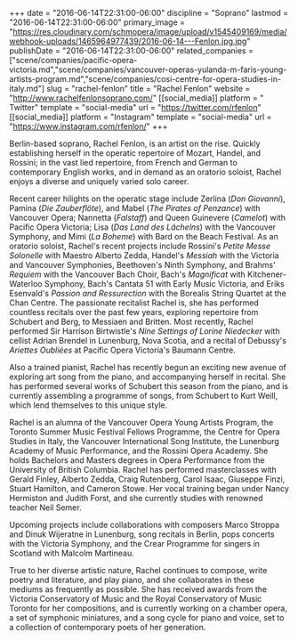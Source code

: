 +++
date = "2016-06-14T22:31:00-06:00"
discipline = "Soprano"
lastmod = "2016-06-14T22:31:00-06:00"
primary_image = "https://res.cloudinary.com/schmopera/image/upload/v1545409169/media/webhook-uploads/1465964977439/2016-06-14---Fenlon.jpg.jpg"
publishDate = "2016-06-14T22:31:00-06:00"
related_companies = ["scene/companies/pacific-opera-victoria.md","scene/companies/vancouver-operas-yulanda-m-faris-young-artists-program.md","scene/companies/cosi-centre-for-opera-studies-in-italy.md"]
slug = "rachel-fenlon"
title = "Rachel Fenlon"
website = "http://www.rachelfenlonsoprano.com/"
[[social_media]]
platform = " Twitter"
template = "social-media"
url = "https://twitter.com/rfenlon"
[[social_media]]
platform = "Instagram"
template = "social-media"
url = "https://www.instagram.com/rfenlon/"
+++

Berlin-based soprano, Rachel Fenlon, is an artist on the rise. Quickly establishing herself in the operatic repertoire of Mozart, Handel, and Rossini; in the vast lied repertoire, from French and German to contemporary English works, and in demand as an oratorio soloist, Rachel enjoys a diverse and uniquely varied solo career. 
 
Recent career hilights on the operatic stage include Zerlina (*Don Giovanni*), Pamina (*Die Zauberflöte*), and Mabel (*The Pirates of Penzance*) with Vancouver Opera; Nannetta (*Falstaff*) and Queen Guinevere (*Camelot*) with Pacific Opera Victoria; Lisa (*Das Land des Lächelns*) with the Vancouver Symphony, and Mimi (*La Boheme*) with Bard on the Beach Festival. As an oratorio soloist, Rachel's recent projects include Rossini's *Petite Messe Solonelle* with Maestro Alberto Zedda, Handel's *Messiah* with the Victoria and Vancouver Symphonies, Beethoven's Ninth Symphony, and Brahms' *Requiem* with the Vancouver Bach Choir, Bach's *Magnificat* with Kitchener-Waterloo Symphony, Bach's Cantata 51 with Early Music Victoria, and Eriks Esenvald's *Passion and Ressurection* with the Borealis String Quartet at the Chan Centre. The passionate recitalist Rachel is, she has performed countless recitals over the past few years, exploring repertoire from Schubert and Berg, to Messiaen and Britten. Most recently, Rachel performed Sir Harrison Birtwistle's *Nine Settings of Lorine Niedecker* with cellist Adrian Brendel in Lunenburg, Nova Scotia, and a recital of Debussy's *Ariettes Oubliées* at Pacific Opera Victoria's Baumann Centre.
 
Also a trained pianist, Rachel has recently begun an exciting new avenue of exploring art song from the piano, and accompanying herself in recital. She has performed several works of Schubert this season from the piano, and is currently assembling a programme of songs, from Schubert to Kurt Weill, which lend themselves to this unique style.
 
Rachel is an alumna of the Vancouver Opera Young Artists Program, the Toronto Summer Music Festival Fellows Programme, the Centre for Opera Studies in Italy, the Vancouver International Song Institute, the Lunenburg Academy of Music Performance, and the Rossini Opera Academy. She holds Bachelors and Masters degrees in Opera Performance from the University of British Columbia. Rachel has performed masterclasses with Gerald Finley, Alberto Zedda, Craig Rutenberg, Carol Isaac, Giuseppe Finzi, Stuart Hamilton, and Cameron Stowe. Her vocal training began under Nancy Hermiston and Judith Forst, and she currently studies with renowned teacher Neil Semer.
 
Upcoming projects include collaborations with composers Marco Stroppa and Dinuk Wijeratne in Lunenburg, song recitals in Berlin, pops concerts with the Victoria Symphony, and the Crear Programme for singers in Scotland with Malcolm Martineau.
 
True to her diverse artistic nature, Rachel continues to compose, write poetry and literature, and play piano, and she collaborates in these mediums as frequently as possible. She has received awards from the Victoria Conservatory of Music and the Royal Conservatory of Music Toronto for her compositions, and is currently working on a chamber opera, a set of symphonic miniatures, and a song cycle for piano and voice, set to a collection of contemporary poets of her generation.
